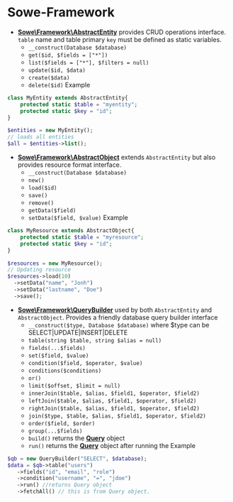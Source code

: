 # Sowe-Framework

- [**Sowe\Framework\AbstractEntity**](https://github.com/jsanahuja/Sowe-Framework/blob/master/src/AbstractEntity.php) provides CRUD operations interface. `table` name and table primary `key` must be defined as static variables.
   * `__construct(Database $database)`
   * `get($id, $fields = ["*"])`
   * `list($fields = ["*"], $filters = null)`
   * `update($id, $data)`
   * `create($data)`
   * `delete($id)`
Example
```php
class MyEntity extends AbstractEntity{
    protected static $table = "myentity";
    protected static $key = "id";
}

$entities = new MyEntity();
// loads all entities
$all = $entities->list();
```

- [**Sowe\Framework\AbstractObject**](https://github.com/jsanahuja/Sowe-Framework/blob/master/src/AbstractObject.php) extends `AbstractEntity` but also provides resource format interface.
   * `__construct(Database $database)`
   * `new()`
   * `load($id)`
   * `save()`
   * `remove()`
   * `getData($field)`
   * `setData($field, $value)`
Example
```php
class MyResource extends AbstractObject{
    protected static $table = "myresource";
    protected static $key = "id";
}

$resources = new MyResource();
// Updating resource
$resources->load(10)
  ->setData("name", "Jonh")
  ->setData("lastname", "Doe")
  ->save();
```

- [**Sowe\Framework\QueryBuilder**](https://github.com/jsanahuja/Sowe-Framework/blob/1.3.1/src/QueryBuilder.php) used by both `AbstractEntity` and `AbstractObject`. Provides a friendly database query builder interface
   * `__construct($type, Database $database)` where $type can be SELECT|UPDATE|INSERT|DELETE
   * `table(string $table, string $alias = null)`
   * `fields(...$fields)`
   * `set($field, $value)`
   * `condition($field, $operator, $value)`
   * `conditions($conditions)`
   * `or()`
   * `limit($offset, $limit = null)`
   * `innerJoin($table, $alias, $field1, $operator, $field2)`
   * `leftJoin($table, $alias, $field1, $operator, $field2)`
   * `rightJoin($table, $alias, $field1, $operator, $field2)`
   * `join($type, $table, $alias, $field1, $operator, $field2)`
   * `order($field, $order)`
   * `group(...$fields)`
   * `build()` returns the [**Query**](https://github.com/jsanahuja/Sowe-Framework/blob/1.3.1/src/Query.php) object
   * `run()` returns the [**Query**](https://github.com/jsanahuja/Sowe-Framework/blob/1.3.1/src/Query.php) object after running the
Example
```php
$qb = new QueryBuilder("SELECT", $database);
$data = $qb->table("users")
   ->fields("id", "email", "role")
   ->condition("username", "=", "jdoe")
   ->run() //returns Query object
   ->fetchAll() // this is from Query object.
```
